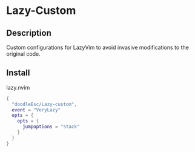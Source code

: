 # Lazy-Custom

## Description
Custom configurations for LazyVim to avoid invasive modifications to the original code.

## Install

lazy.nvim
```lua 
{
  "doodleEsc/Lazy-custom",
  event = "VeryLazy"
  opts = {
    opts = {
      jumpoptions = "stack"
    }
  }
}
```
